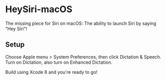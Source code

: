 # HeySiri-macOS
The missing piece for Siri on macOS: The ability to launch Siri by saying "Hey Siri"!

## Setup
Choose Apple menu > System Preferences, then click Dictation & Speech. Turn on Dictation, also turn on Enhanced Dictation.

Build using Xcode 8 and you're ready to go!
